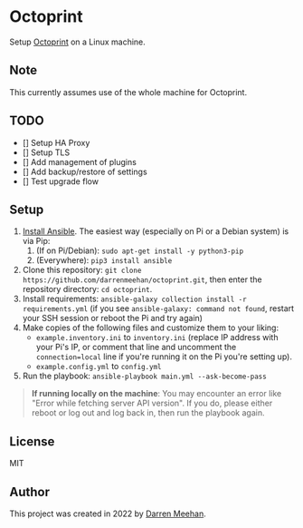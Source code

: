 # Octoprint

Setup [Octoprint](https://octoprint.org/) on a Linux machine.

## Note

This currently assumes use of the whole machine for Octoprint.

## TODO

- [] Setup HA Proxy
- [] Setup TLS
- [] Add management of plugins
- [] Add backup/restore of settings
- [] Test upgrade flow

## Setup

  1. [Install Ansible](https://docs.ansible.com/ansible/latest/installation_guide/intro_installation.html). The easiest way (especially on Pi or a Debian system) is via Pip:
     1. (If on Pi/Debian): `sudo apt-get install -y python3-pip`
     2. (Everywhere): `pip3 install ansible`
  2. Clone this repository: `git clone https://github.com/darrenmeehan/octoprint.git`, then enter the repository directory: `cd octoprint`.
  3. Install requirements: `ansible-galaxy collection install -r requirements.yml` (if you see `ansible-galaxy: command not found`, restart your SSH session or reboot the Pi and try again)
  4. Make copies of the following files and customize them to your liking:
     - `example.inventory.ini` to `inventory.ini` (replace IP address with your Pi's IP, or comment that line and uncomment the `connection=local` line if you're running it on the Pi you're setting up).
     - `example.config.yml` to `config.yml`
  5. Run the playbook: `ansible-playbook main.yml --ask-become-pass`

> **If running locally on the machine**: You may encounter an error like "Error while fetching server API version". If you do, please either reboot or log out and log back in, then run the playbook again.

## License

MIT

## Author

This project was created in 2022 by [Darren Meehan](https://drn.ie).

